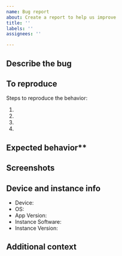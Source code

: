 ```yaml
---
name: Bug report
about: Create a report to help us improve
title: ''
labels: ''
assignees: ''

---
```


<!-- Text in these HTML comments is a placeholder. Please replace it or add your own words underneath it. -->

## Describe the bug

<!-- A clear and concise description of what the bug is. -->

## To reproduce

Steps to reproduce the behavior:
1. <!-- Go to … -->
2. <!-- Click on … -->
3. <!-- Scroll down to … -->
4. <!-- See error -->

## Expected behavior**

<!-- A clear and concise description of what you expected to happen. -->

## Screenshots

<!-- If applicable, add screenshots to help explain your problem. -->

## Device and instance info

<!-- Please fill this out so we know what you're working with. -->

 - Device: <!-- iPhone SE (1st gen) -->
 - OS: <!-- iOS 15.5 -->
 - App Version: <!-- 1.7.2 (70) -->
 - Instance Software: <!-- Mastodon -->
 - Instance Version: <!-- 4.1.6+glitch -->

## Additional context

<!-- Add any other context about the problem here. -->
